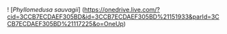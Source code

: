 ! [*Phyllomedusa sauvagii*] (https://onedrive.live.com/?cid=3CCB7ECDAEF305BD&id=3CCB7ECDAEF305BD%21151933&parId=3CCB7ECDAEF305BD%21117225&o=OneUp)
